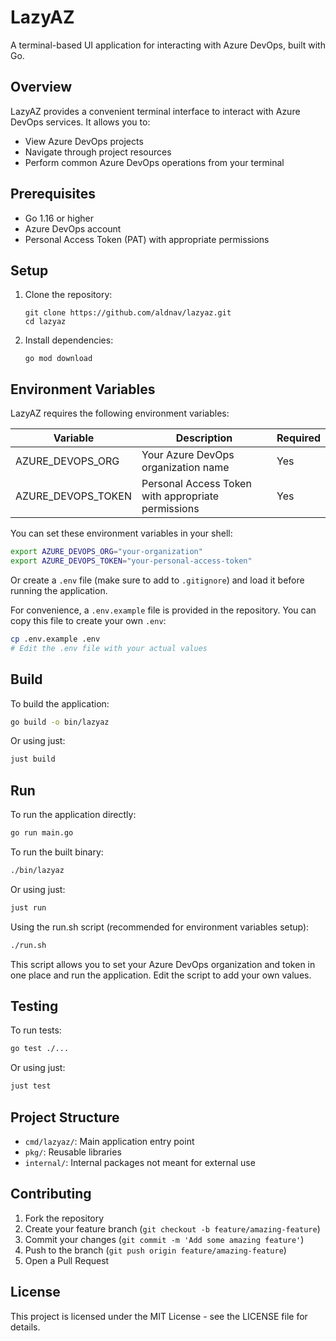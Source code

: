 # LazyAZ

A terminal-based UI application for interacting with Azure DevOps, built with Go.

## Overview

LazyAZ provides a convenient terminal interface to interact with Azure DevOps services. It allows you to:

- View Azure DevOps projects
- Navigate through project resources 
- Perform common Azure DevOps operations from your terminal

## Prerequisites

- Go 1.16 or higher
- Azure DevOps account
- Personal Access Token (PAT) with appropriate permissions

## Setup

1. Clone the repository:
   ```
   git clone https://github.com/aldnav/lazyaz.git
   cd lazyaz
   ```

2. Install dependencies:
   ```
   go mod download
   ```

## Environment Variables

LazyAZ requires the following environment variables:

| Variable | Description | Required |
|----------|-------------|----------|
| AZURE_DEVOPS_ORG | Your Azure DevOps organization name | Yes |
| AZURE_DEVOPS_TOKEN | Personal Access Token with appropriate permissions | Yes |

You can set these environment variables in your shell:

```bash
export AZURE_DEVOPS_ORG="your-organization"
export AZURE_DEVOPS_TOKEN="your-personal-access-token"
```

Or create a `.env` file (make sure to add to `.gitignore`) and load it before running the application.

For convenience, a `.env.example` file is provided in the repository. You can copy this file to create your own `.env`:

```bash
cp .env.example .env
# Edit the .env file with your actual values
```

## Build

To build the application:

```bash
go build -o bin/lazyaz
```

Or using just:

```bash
just build
```

## Run

To run the application directly:

```bash
go run main.go
```

To run the built binary:

```bash
./bin/lazyaz
```

Or using just:

```bash
just run
```

Using the run.sh script (recommended for environment variables setup):

```bash
./run.sh
```

This script allows you to set your Azure DevOps organization and token in one place and run the application. Edit the script to add your own values.

## Testing

To run tests:

```bash
go test ./...
```

Or using just:

```bash
just test
```

## Project Structure

- `cmd/lazyaz/`: Main application entry point
- `pkg/`: Reusable libraries
- `internal/`: Internal packages not meant for external use

## Contributing

1. Fork the repository
2. Create your feature branch (`git checkout -b feature/amazing-feature`)
3. Commit your changes (`git commit -m 'Add some amazing feature'`)
4. Push to the branch (`git push origin feature/amazing-feature`)
5. Open a Pull Request

## License

This project is licensed under the MIT License - see the LICENSE file for details.

